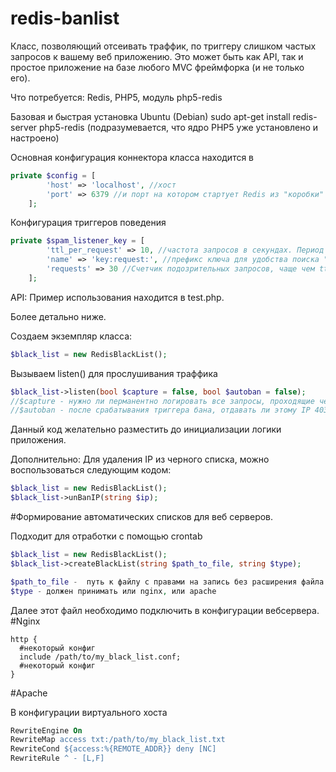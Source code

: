 # redis-banlist

Класс, позволяющий отсеивать траффик, по триггеру слишком частых запросов к вашему веб приложению.
Это может быть как API, так и простое приложение на базе любого MVC фреймфорка (и не только его).

Что потребуется:
Redis,
PHP5,
модуль php5-redis 

Базовая и быстрая установка Ubuntu (Debian)
sudo apt-get install redis-server php5-redis (подразумевается, что ядро PHP5 уже установлено и настроено)

Основная конфигурация коннектора класса находится в 
```php
private $config = [
        'host' => 'localhost', //хост
        'port' => 6379 //и порт на котором стартует Redis из "коробки"
    ];
```
Конфигурация триггеров поведения

```php
private $spam_listener_key = [
        'ttl_per_request' => 10, //частота запросов в секундах. Период запросов с одного IP, при котором пользователь может быть ботом (установите свое значение)
        'name' => 'key:request:', //префикс ключа для удобства поиска "горячих пользователей". Пример живого ключа -  key:request:11.22.33.44
        'requests' => 30 //Счетчик подозрительных запросов, чаще чем ttl_per_request
    ];
```

API:
Пример использования находится в test.php.

Более детально ниже.


Создаем экземпляр класса:

```php
$black_list = new RedisBlackList();
```
Вызываем listen() для прослушивания траффика
```php
$black_list->listen(bool $capture = false, bool $autoban = false);
//$capture - нужно ли перманентно логировать все запросы, проходящие через listen()?
//$autoban - после срабатывания триггера бана, отдавать ли этому IP 403 Forbidden?
```
Данный код желательно разместить до инициализации логики приложения.

Дополнительно:
Для удаления IP из черного списка, можно воспользоваться следующим кодом:

```php
$black_list = new RedisBlackList();
$black_list->unBanIP(string $ip);
```

#Формирование автоматических списков для веб серверов.

Подходит для отработки с помощью crontab
```php
$black_list = new RedisBlackList();
$black_list->createBlackList(string $path_to_file, string $type);
```
```php
$path_to_file -  путь к файлу с правами на запись без расширения файла. Например /path/to/my_black_list
$type - должен принимать или nginx, или apache
```
Далее этот файл необходимо подключить в конфигурации вебсервера.
#Nginx

```nginx
http {
  #некоторый конфиг
  include /path/to/my_black_list.conf;
  #некоторый конфиг
}
```
#Apache

В конфигурации виртуального хоста

```apache
RewriteEngine On
RewriteMap access txt:/path/to/my_black_list.txt
RewriteCond ${access:%{REMOTE_ADDR}} deny [NC]
RewriteRule ^ - [L,F]
```



